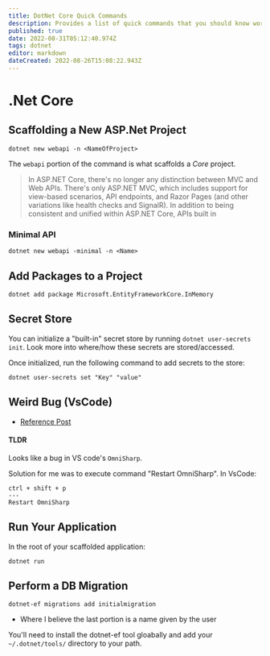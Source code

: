 ```yaml
---
title: DotNet Core Quick Commands
description: Provides a list of quick commands that you should know working with .Net Core.
published: true
date: 2022-08-31T05:12:40.974Z
tags: dotnet
editor: markdown
dateCreated: 2022-08-26T15:08:22.943Z
---
```


# .Net Core	

## Scaffolding a New ASP.Net Project

```
dotnet new webapi -n <NameOfProject>
```

The `webapi` portion of the command is what scaffolds a *Core* project. 

> In ASP.NET Core, there's no longer any distinction between MVC and Web APIs. There's only ASP.NET MVC, which includes support for view-based scenarios, API endpoints, and Razor Pages (and other variations like health checks and SignalR). In addition to being consistent and unified within ASP.NET Core, APIs built in 

### Minimal API

```
dotnet new webapi -minimal -n <Name>
```

## Add Packages to a Project

```
dotnet add package Microsoft.EntityFrameworkCore.InMemory
```

## Secret Store

You can initialize a "built-in" secret store by running `dotnet user-secrets init`. Look more into where/how these secrets are stored/accessed. 

Once initialized, run the following command to add secrets to the store:

```
dotnet user-secrets set "Key" "value" 
```

## Weird Bug (VsCode)

- [Reference Post](https://stackoverflow.com/questions/7035437/how-to-fix-namespace-x-already-contains-a-definition-for-x-error-happened-aft)

#### TLDR

Looks like a bug in VS code's `OmniSharp`.

Solution for me was to execute command "Restart OmniSharp". In VsCode:

```
ctrl + shift + p
---
Restart OmniSharp
```

## Run Your Application

In the root of your scaffolded application:

```
dotnet run
```

## Perform a DB Migration

```
dotnet-ef migrations add initialmigration
```
- Where I believe the last portion is a name given by the user

You'll need to install the dotnet-ef tool gloabally and add your `~/.dotnet/tools/` directory to your path. 

